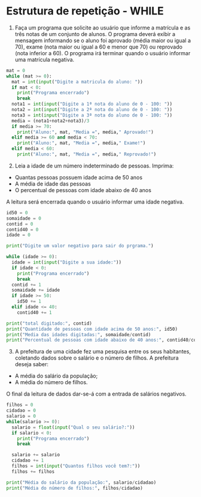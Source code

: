 # Estrutura de repetição - WHILE

1. Faça um programa que solicite ao usuário que informe a matrícula e as três notas de um conjunto de alunos. O programa deverá exibir a mensagem informando se o aluno foi aprovado (média maior ou igual a 70), exame (nota maior ou igual a 60 e menor que 70) ou reprovado (nota inferior a 60). O programa irá terminar quando o usuário informar uma matrícula negativa.
```python
mat = 0 
while (mat >= 0):
  mat = int(input("Digite a matricula do aluno: "))
  if mat < 0:
    print("Programa encerrado")
    break
  nota1 = int(input("Digite a 1ª nota do aluno de 0 - 100: "))
  nota2 = int(input("Digite a 2ª nota do aluno de 0 - 100: "))
  nota3 = int(input("Digite a 3ª nota do aluno de 0 - 100: "))
  media = (nota1+nota2+nota3)/3
  if media >= 70:
    print("Aluno:", mat, "Media =", media," Aprovado!")
  elif media >= 60 and media < 70:
    print("Aluno:", mat, "Media =", media," Exame!")
  elif media < 60:
    print("Aluno:", mat, "Media =", media," Reprovado!")
```
2. Leia a idade de um número indeterminado de pessoas. Imprima:
- Quantas pessoas possuem idade acima de 50 anos
- A média de idade das pessoas
- O percentual de pessoas com idade abaixo de 40 anos

A leitura será encerrada quando o usuário informar uma idade negativa.
```python
id50 = 0
somaidade = 0
contid = 0
contid40 = 0
idade = 0

print("Digite um valor negativo para sair do prgrama.")

while (idade >= 0):
  idade = int(input("Digite a sua idade:"))
  if idade < 0:
    print("Programa encerrado")
    break
  contid += 1
  somaidade += idade
  if idade >= 50:
    id50 += 1
  elif idade <= 40:
    contid40 += 1

print("total digitado:", contid)
print("Quantidade de pessoas com idade acima de 50 anos:", id50)
print("Media das idades digitadas:", somaidade/contid)
print("Percentual de pessoas com idade abaixo de 40 anos:", contid40/contid*100)
```
3. A prefeitura de uma cidade fez uma pesquisa entre os seus habitantes, coletando dados sobre o salário e o número de filhos. A prefeitura deseja saber: 
- A média do salário da população; 
- A média do número de filhos. 

O final da leitura de dados dar-se-á com a entrada de salários negativos. 
```python
filhos = 0
cidadao = 0
salario = 0
while(salario >= 0):
  salario = float(input("Qual o seu salário?:"))
  if salario < 0:
    print("Programa encerrado")
    break

  salario += salario
  cidadao += 1
  filhos = int(input("Quantos filhos você tem?:"))
  filhos += filhos

print("Média do salário da população:", salario/cidadao)
print("Média do número de filhos:", filhos/cidadao)
```
